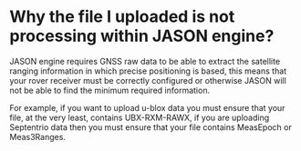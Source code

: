 # Why the file I uploaded is not processing within JASON engine?

JASON engine requires GNSS raw data to be able to extract the satellite ranging information in which precise positioning is based, this means that your rover receiver must be correctly configured or otherwise JASON will not be able to find the minimum required information.

For example, if you want to upload u-blox data you must ensure that your file, at the very least, contains UBX-RXM-RAWX, if you are uploading Septentrio data then you must ensure that your file contains MeasEpoch or Meas3Ranges.

